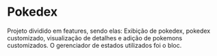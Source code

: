 # Pokedex
Projeto dividido em features, sendo elas: Exibição de pokedex, pokedex customizado, visualização de detalhes e adição de pokemons customizados. O gerenciador de estados utilizados foi o bloc.
